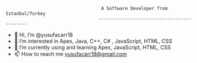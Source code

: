 

                                        A Software Developer from Istanbul/Turkey
                                       -------------------------------------------


- 👋 Hi, I’m @yusufacarr18
- 👀 I’m interested in Apex, Java, C++, C# , JavaScript, HTML, CSS
- 🌱 I’m currently using and learning Apex, JavaScript, HTML, CSS
- 📫 How to reach me yusufacarr18@gmail.com

<!---
yusufacarr18/yusufacarr18 is a ✨ special ✨ repository because its `README.md` (this file) appears on your GitHub profile.
You can click the Preview link to take a look at your changes.
--->
